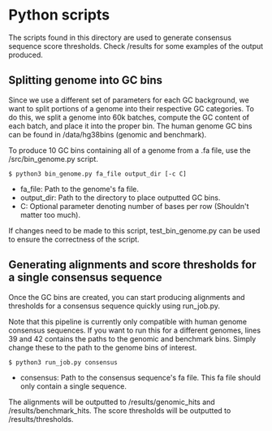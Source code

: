 # Python scripts

The scripts found in this directory are used to generate consensus sequence score thresholds. Check /results for some examples of the output produced.

## Splitting genome into GC bins
Since we use a different set of parameters for each GC background, we want to split portions of a genome into their respective GC categories. To do this, we split a genome into 60k batches, compute the GC content of each batch, and place it into the proper bin. The human genome GC bins can be found in /data/hg38bins (genomic and benchmark).

To produce 10 GC bins containing all of a genome from a .fa file, use the /src/bin\_genome.py script.

`$ python3 bin_genome.py fa_file output_dir [-c C]`
- fa\_file: Path to the genome's fa file.
- output\_dir: Path to the directory to place outputted GC bins.
- C: Optional parameter denoting number of bases per row (Shouldn't matter too much).

If changes need to be made to this script, test\_bin\_genome.py can be used to ensure the correctness of the script.

## Generating alignments and score thresholds for a single consensus sequence
Once the GC bins are created, you can start producing alignments and thresholds for a consensus sequence quickly using run\_job.py.

Note that this pipeline is currently only compatible with human genome consensus sequences. If you want to run this for a different genomes, lines 39 and 42 contains the paths to the genomic and benchmark bins. Simply change these to the path to the genome bins of interest.

`$ python3 run_job.py consensus`
- consensus: Path to the consensus sequence's fa file. This fa file should only contain a single sequence.

The alignments will be outputted to /results/genomic\_hits and /results/benchmark\_hits. The score thresholds will be outputted to /results/thresholds.
